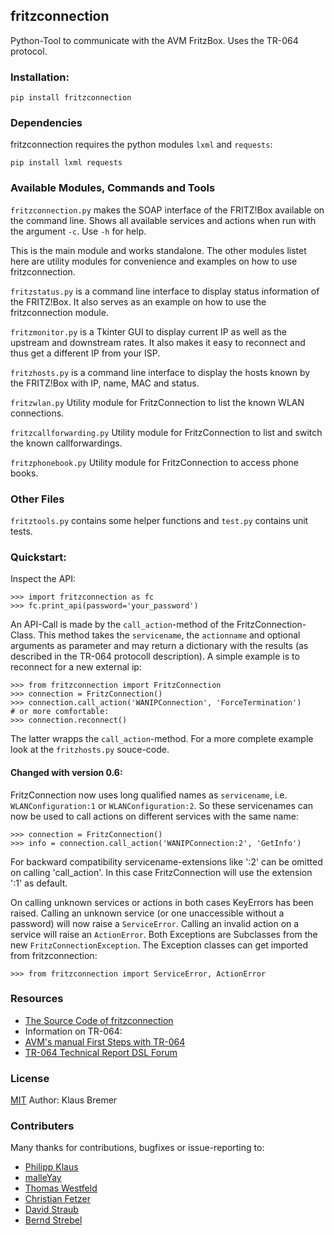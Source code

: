 ## fritzconnection

Python-Tool to communicate with the AVM FritzBox.
Uses the TR-064 protocol.

### Installation:

    pip install fritzconnection

### Dependencies

fritzconnection requires the python modules `lxml` and `requests`:

    pip install lxml requests

### Available Modules, Commands and Tools

`fritzconnection.py` makes the SOAP interface of the FRITZ!Box available on the command line.
Shows all available services and actions when run with the argument `-c`. Use `-h` for help.

This is the main module and works standalone. The other modules listet here are utility modules for convenience and examples on how to use fritzconnection.

`fritzstatus.py` is a command line interface to display status information of the FRITZ!Box.
It also serves as an example on how to use the fritzconnection module.

`fritzmonitor.py` is a Tkinter GUI to display current IP as well as the upstream and downstream rates.
It also makes it easy to reconnect and thus get a different IP from your ISP.

`fritzhosts.py` is a command line interface to display the hosts known by the FRITZ!Box with IP, name, MAC and status.

`fritzwlan.py` Utility module for FritzConnection to list the known WLAN connections.

`fritzcallforwarding.py` Utility module for FritzConnection to list and switch the known callforwardings.

`fritzphonebook.py` Utility module for FritzConnection to access phone books.

### Other Files

`fritztools.py` contains some helper functions and `test.py` contains unit tests.

### Quickstart:

Inspect the API:

    >>> import fritzconnection as fc
    >>> fc.print_api(password='your_password')

An API-Call is made by the `call_action`-method of the FritzConnection-Class. This method takes the `servicename`, the `actionname` and optional arguments as parameter and may return a dictionary with the results (as described in the TR-064 protocoll description). A simple example is to reconnect for a new external ip:

    >>> from fritzconnection import FritzConnection
    >>> connection = FritzConnection()
    >>> connection.call_action('WANIPConnection', 'ForceTermination')
    # or more comfortable:
    >>> connection.reconnect()

The latter wrapps the `call_action`-method. For a more complete example look at the `fritzhosts.py` souce-code.


#### Changed with version 0.6:

FritzConnection now uses long qualified names as `servicename`, i.e. `WLANConfiguration:1` or `WLANConfiguration:2`. So these servicenames can now be used to call actions on different services with the same name:

    >>> connection = FritzConnection()
    >>> info = connection.call_action('WANIPConnection:2', 'GetInfo')

For backward compatibility servicename-extensions like ':2' can be omitted on calling 'call_action'. In this case FritzConnection will use the extension ':1' as default.

On calling unknown services or actions in both cases KeyErrors has been raised. Calling an unknown service (or one unaccessible without a password) will now raise a `ServiceError`. Calling an invalid action on a service will raise an `ActionError`. Both Exceptions are Subclasses from the new `FritzConnectionException`. The Exception classes can get imported from fritzconnection:

    >>> from fritzconnection import ServiceError, ActionError


### Resources

* [The Source Code of fritzconnection](https://bitbucket.org/kbr/fritzconnection)
* Information on TR-064:
* [AVM's manual First Steps with TR-064](http://avm.de/fileadmin/user_upload/Global/Service/Schnittstellen/AVM_TR-064_first_steps.pdf)
* [TR-064 Technical Report DSL Forum](http://www.broadband-forum.org/technical/download/TR-064.pdf)


### License

[MIT](https://opensource.org/licenses/MIT)
Author: Klaus Bremer


### Contributers

Many thanks for contributions, bugfixes or issue-reporting to:

* [Philipp Klaus](https://bitbucket.org/pklaus)
* [malleYay](https://bitbucket.org/malleYay)
* [Thomas Westfeld](https://bitbucket.org/westfeld)
* [Christian Fetzer](https://bitbucket.org/fetzerch)
* [David Straub](https://bitbucket.org/DavidMStraub)
* [Bernd Strebel](https://bitbucket.org/bstrebel)

